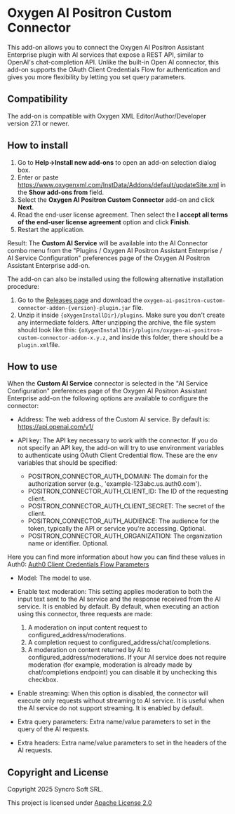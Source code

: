 # Oxygen AI Positron Custom Connector

This add-on allows you to connect the Oxygen AI Positron Assistant Enterprise plugin with AI services that expose a REST API, similar to OpenAI's chat-completion API. Unlike the built-in Open AI connector, this add-on supports the OAuth Client Credentials Flow for authentication and gives you more flexibility by letting you set query parameters.

## Compatibility

The add-on is compatible with Oxygen XML Editor/Author/Developer version 27.1 or newer. 

## How to install

1. Go to **Help->Install new add-ons** to open an add-on selection dialog box.
2. Enter or paste https://www.oxygenxml.com/InstData/Addons/default/updateSite.xml in the **Show add-ons from** field.
3. Select the **Oxygen AI Positron Custom Connector** add-on and click **Next**.
4. Read the end-user license agreement. Then select the **I accept all terms of the end-user license agreement** option and click **Finish**.
5. Restart the application. 

Result: The **Custom AI Service** will be available into the AI Connector combo menu from the "Plugins / Oxygen AI Positron Assistant Enterprise / AI Service Configuration" preferences page of the Oxygen AI Positron Assistant Enterprise add-on.

The add-on can also be installed using the following alternative installation procedure:
1. Go to the [Releases page](https://www.oxygenxml.com/InstData/Addons/default/com/oxygenxml/oxygen-ai-positron-custom-connector-addon) and download the `oxygen-ai-positron-custom-connector-addon-{version}-plugin.jar` file.
2. Unzip it inside `{oXygenInstallDir}/plugins`. Make sure you don't create any intermediate folders. After unzipping the archive, the file system should look like this: `{oXygenInstallDir}/plugins/oxygen-ai-positron-custom-connector-addon-x.y.z`, and inside this folder, there should be a `plugin.xml`file.

## How to use
When the **Custom AI Service** connector is selected in the "AI Service Configuration" preferences page of the Oxygen AI Positron Assistant Enterprise add-on the following options are available to configure the connector: 

* Address: The web address of the Custom AI service. By default is: https://api.openai.com/v1/

* API key: The API key necessary to work with the connector. If you do not specify an API key, the add-on will try to use environment variables to authenticate using OAuth Client Credential flow. These are the env variables that should be specified: 
    * POSITRON_CONNECTOR_AUTH_DOMAIN: The domain for the authorization server (e.g., 'example-123abc.us.auth0.com').
    * POSITRON_CONNECTOR_AUTH_CLIENT_ID: The ID of the requesting client.
    * POSITRON_CONNECTOR_AUTH_CLIENT_SECRET: The secret of the client.
    * POSITRON_CONNECTOR_AUTH_AUDIENCE: The audience for the token, typically the API or service you're accessing. Optional.
    * POSITRON_CONNECTOR_AUTH_ORGANIZATION: The organization name or identifier. Optional.
    
Here you can find more information about how you can find these values in Auth0: [Auth0 Client Credentials Flow Parameters](https://auth0.com/docs/get-started/authentication-and-authorization-flow/client-credentials-flow/call-your-api-using-the-client-credentials-flow#parameters)
* Model: The model to use.
* Enable text moderation: This setting applies moderation to both the input text sent to the AI service and the response received from the AI service. It is enabled by default. 
By default, when executing an action using this connector, three requests are made:

  1. A moderation on input content request to configured_address/moderations.
  2. A completion request to configured_address/chat/completions.
  3. A moderation on content returned by AI to configured_address/moderations.
If your AI service does not require moderation (for example, moderation is already made by chat/completions endpoint) you can disable it by unchecking this checkbox.
* Enable streaming: When this option is disabled, the connector will execute only requests without streaming to AI service. It is useful when the AI service do not support streaming. It is enabled by default. 
* Extra query parameters: Extra name/value parameters to set in the query of the AI requests.
* Extra headers: Extra name/value parameters to set in the headers of the AI requests.

Copyright and License
---------------------
Copyright 2025 Syncro Soft SRL.

This project is licensed under [Apache License 2.0](https://github.com/oxygenxml/oxygen-ai-positron-custom-connector/blob/master/LICENSE)
